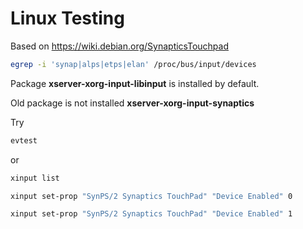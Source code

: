 # Linux Testing

Based on https://wiki.debian.org/SynapticsTouchpad

```sh
egrep -i 'synap|alps|etps|elan' /proc/bus/input/devices
```

Package **xserver-xorg-input-libinput** is installed by default.

Old package is not installed **xserver-xorg-input-synaptics**

Try

```sh
evtest
```

or

```sh
xinput list
```

```sh
xinput set-prop "SynPS/2 Synaptics TouchPad" "Device Enabled" 0
```

```sh
xinput set-prop "SynPS/2 Synaptics TouchPad" "Device Enabled" 1
```
